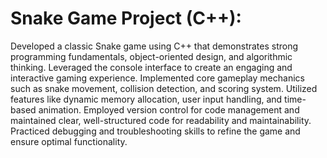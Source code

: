 # Snake Game Project (C++):
Developed a classic Snake game using C++ that demonstrates strong programming fundamentals, object-oriented design, and algorithmic thinking. Leveraged the console interface to create an engaging and interactive gaming experience. Implemented core gameplay mechanics such as snake movement, collision detection, and scoring system. Utilized features like dynamic memory allocation, user input handling, and time-based animation. Employed version control for code management and maintained clear, well-structured code for readability and maintainability. Practiced debugging and troubleshooting skills to refine the game and ensure optimal functionality.
